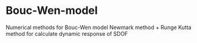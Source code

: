 # Bouc-Wen-model
Numerical methods for Bouc-Wen model
Newmark method + Runge Kutta method for calculate dynamic response of SDOF
